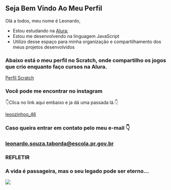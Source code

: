 ## Seja Bem Vindo Ao Meu Perfil 

Olá a todos, meu nome é Leonardo,

- Estou estudando na [Alura](https://cursos.alura.com.br/loginForm?urlAfterLogin=/dashboard); 
- Estou me desenvolvendo na linguagem JavaScript
- Utilizo desse espaço para minha organização e compartilhamento dos meus projetos desenvolvidos
 
 ### Abaixo está o meu perfil no Scratch, onde compartilho os jogos que crio enquanto faço cursos na Alura.
  [Perfil Scratch](https://scratch.mit.edu/users/leonard0souza/)

### Você pode me encontrar no instagram 
👇Clica no link aqui embaixo e ja dá uma passada lá.👇

[leoozinhoo_46](https://www.instagram.com/leoozinhoo_46?igsh=bzhybXd4ejJ0MzAx)

### Caso queira entrar em contato pelo meu e-mail 👇

### leonardo.souza.taborda@escola.pr.gov.br

### REFLETIR

### A vida é passageira, mas o seu legado pode ser eterno...

![](https://media1.tenor.com/m/fHBk0iPFwfQAAAAC/salute-yes-sir.gif)


